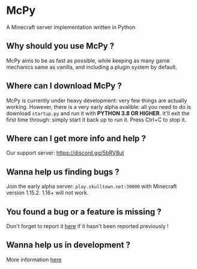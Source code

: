 # McPy

A Minecraft server implementation written in Python

## Why should you use McPy ?
McPy aims to be as fast as possible, while keeping as many game mechanics same as vanilla, and including a plugin system by default.

## Where can I download McPy ?
McPy is currently under heavy development: very few things are actually working. However, there is a very early alpha avalible: all you need to do is download `startup.py` and run it with **PYTHON 3.8 OR HIGHER**. It'll exit the first time through: simply start it back up to run it. Press Ctrl+C to stop it.

## Where can I get more info and help ?
Our support server: https://discord.gg/5bRV8ut

## Wanna help us finding bugs ?
Join the early alpha server: `play.skulltown.net:30000` with Minecraft version 1.15.2. 1.16+ will not work.

## You found a bug or a feature is missing ?
Don't forget to report it [here](https://github.com/tazz4843/McPy/issues) if it hasn't been reported previously !

## Wanna help us in development ?
More information [here](docs/howto_git.md)